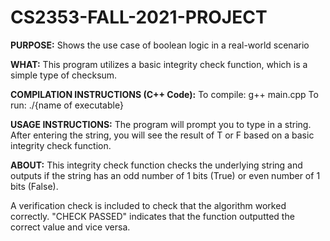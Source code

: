 # CS2353-FALL-2021-PROJECT
****PURPOSE**:**
Shows the use case of boolean logic in a real-world scenario 

****WHAT**:**
This program utilizes a basic integrity check function, which is a simple type of checksum.

**COMPILATION INSTRUCTIONS (C++ Code):**
To compile: g++ main.cpp
To run: ./{name of executable}

**USAGE INSTRUCTIONS:**
The program will prompt you to type in a string.
After entering the string, you will see the result of T or F based on a basic integrity check function.

**ABOUT:**
This integrity check function checks the underlying string and outputs if
the string has an odd number of 1 bits (True) or even number of 1 bits (False).

A verification check is included to check that the algorithm worked correctly.
"CHECK PASSED" indicates that the function outputted the correct value and vice versa.



